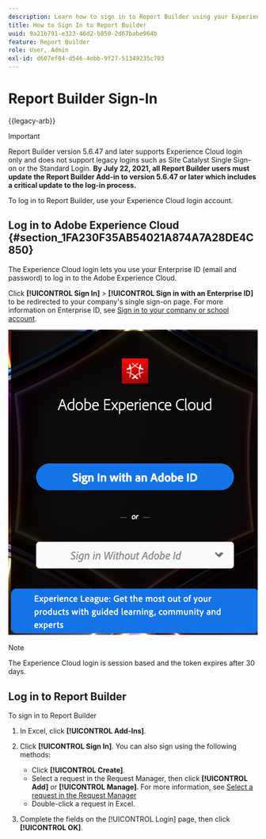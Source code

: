 ```yaml
---
description: Learn how to sign in to Report Builder using your Experience Cloud login account.
title: How to Sign In to Report Builder
uuid: 9a21b791-e323-46d2-b850-2d67babe964b
feature: Report Builder
role: User, Admin
exl-id: d607ef04-d546-4ebb-9f27-51349235c703
---
```

# Report Builder Sign-In

{{legacy-arb}}

>[!IMPORTANT]
>
>Report Builder version 5.6.47 and later supports Experience Cloud login only and does not support legacy logins such as Site Catalyst Single Sign-on or the Standard Login. **By July 22, 2021, all Report Builder users must update the Report Builder Add-in to version 5.6.47 or later which includes a critical update to the log-in process.**

To log in to Report Builder, use your Experience Cloud login account.

## Log in to Adobe Experience Cloud {#section_1FA230F35AB54021A874A7A28DE4C850}

The Experience Cloud login lets you use your Enterprise ID (email and password) to log in to the Adobe Experience Cloud. 

Click **[!UICONTROL Sign In]** > **[!UICONTROL Sign in with an Enterprise ID]** to be redirected to your company's single sign-on page. For more information on Enterprise ID, see [Sign in to your company or school account](https://helpx.adobe.com/enterprise/kb/enterprise-id-faq.html#whatis).

![Screenshot showing Adobe Experience Cloud sign in window showing options for signng in with or without your Adobe ID](assets/adobe_id_login.png)

>[!NOTE]
>
>The Experience Cloud login is session based and the token expires after 30 days.

## Log in to Report Builder

To sign in to Report Builder

1. In Excel, click **[!UICONTROL Add-Ins]**.
1. Click **[!UICONTROL Sign In]**. You can also sign using the following methods:

    * Click **[!UICONTROL Create]**.
    * Select a request in the Request Manager, then click **[!UICONTROL Add]** or **[!UICONTROL Manage]**. For more information, see [Select a request in the Request Manager](/help/analyze/legacy-report-builder/manage-requests/r-arb-manage-requests.md)
    * Double-click a request in Excel.

1. Complete the fields on the [!UICONTROL Login] page, then click **[!UICONTROL OK]**.
